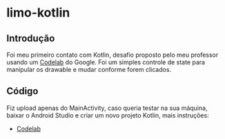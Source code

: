 # limo-kotlin

## Introdução
Foi meu primeiro contato com Kotlin, desafio proposto pelo meu professor usando um 
[Codelab](https://developer.android.com/codelabs/basic-android-kotlin-training-project-lemonade?hl=pt-br#0) do Google.
Foi um simples controle de state para manipular os drawable e mudar conforme forem clicados.

## Código
Fiz upload apenas do MainActivity, caso queria testar na sua máquina, baixar o Android Studio e criar um novo projeto Kotlin, mais instruções: 
- [Codelab](https://developer.android.com/codelabs/basic-android-kotlin-training-project-lemonade?hl=pt-br#0)
